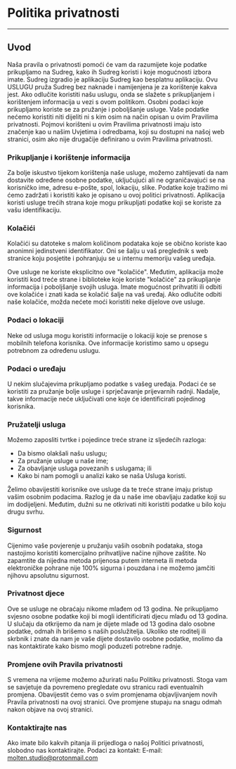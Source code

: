 # Politika privatnosti

----------------

## Uvod

Naša pravila o privatnosti pomoći će vam da razumijete koje podatke prikupljamo na Sudreg, kako ih Sudreg koristi i koje mogućnosti izbora imate.
Sudreg izgradio je aplikaciju Sudreg kao besplatnu aplikaciju. Ovu USLUGU pruža Sudreg bez naknade i namijenjena je za korištenje kakva jest.
Ako odlučite koristiti našu uslugu, onda se slažete s prikupljanjem i korištenjem informacija u vezi s ovom politikom. Osobni podaci koje prikupljamo koriste se za pružanje i poboljšanje usluge. Vaše podatke nećemo koristiti niti dijeliti ni s kim osim na način opisan u ovim Pravilima privatnosti.
Pojmovi korišteni u ovim Pravilima privatnosti imaju isto značenje kao u našim Uvjetima i odredbama, koji su dostupni na našoj web stranici, osim ako nije drugačije definirano u ovim Pravilima privatnosti.

### Prikupljanje i korištenje informacija

Za bolje iskustvo tijekom korištenja naše usluge, možemo zahtijevati da nam dostavite određene osobne podatke, uključujući ali ne ograničavajući se na korisničko ime, adresu e-pošte, spol, lokaciju, slike. Podatke koje tražimo mi ćemo zadržati i koristiti kako je opisano u ovoj politici privatnosti.
Aplikacija koristi usluge trećih strana koje mogu prikupljati podatke koji se koriste za vašu identifikaciju.

### Kolačići

Kolačići su datoteke s malom količinom podataka koje se obično koriste kao anonimni jedinstveni identifikator. Oni se šalju u vaš preglednik s web stranice koju posjetite i pohranjuju se u internu memoriju vašeg uređaja.

Ove usluge ne koriste eksplicitno ove "kolačiće". Međutim, aplikacija može koristiti kod treće strane i biblioteke koje koriste "kolačiće" za prikupljanje informacija i poboljšanje svojih usluga. Imate mogućnost prihvatiti ili odbiti ove kolačiće i znati kada se kolačić šalje na vaš uređaj. Ako odlučite odbiti naše kolačiće, možda nećete moći koristiti neke dijelove ove usluge.

### Podaci o lokaciji

Neke od usluga mogu koristiti informacije o lokaciji koje se prenose s mobilnih telefona korisnika. Ove informacije koristimo samo u opsegu potrebnom za određenu uslugu.

### Podaci o uređaju

U nekim slučajevima prikupljamo podatke s vašeg uređaja. Podaci će se koristiti za pružanje bolje usluge i sprječavanje prijevarnih radnji. Nadalje, takve informacije neće uključivati ​​one koje će identificirati pojedinog korisnika.

### Pružatelji usluga

Možemo zaposliti tvrtke i pojedince treće strane iz sljedećih razloga:

* Da bismo olakšali našu uslugu;
* Za pružanje usluge u naše ime;
* Za obavljanje usluga povezanih s uslugama; ili
* Kako bi nam pomogli u analizi kako se naša Usluga koristi.

Želimo obavijestiti korisnike ove usluge da te treće strane imaju pristup vašim osobnim podacima. Razlog je da u naše ime obavljaju zadatke koji su im dodijeljeni. Međutim, dužni su ne otkrivati ​​niti koristiti podatke u bilo koju drugu svrhu.

### Sigurnost

Cijenimo vaše povjerenje u pružanju vaših osobnih podataka, stoga nastojimo koristiti komercijalno prihvatljive načine njihove zaštite. No zapamtite da nijedna metoda prijenosa putem interneta ili metoda elektroničke pohrane nije 100% sigurna i pouzdana i ne možemo jamčiti njihovu apsolutnu sigurnost.

### Privatnost djece

Ove se usluge ne obraćaju nikome mlađem od 13 godina. Ne prikupljamo svjesno osobne podatke koji bi mogli identificirati djecu mlađu od 13 godina. U slučaju da otkrijemo da nam je dijete mlađe od 13 godina dalo osobne podatke, odmah ih brišemo s naših poslužitelja. Ukoliko ste roditelj ili skrbnik i znate da nam je vaše dijete dostavilo osobne podatke, molimo da nas kontaktirate kako bismo mogli poduzeti potrebne radnje.

### Promjene ovih Pravila privatnosti

S vremena na vrijeme možemo ažurirati našu Politiku privatnosti. Stoga vam se savjetuje da povremeno pregledate ovu stranicu radi eventualnih promjena. Obavijestit ćemo vas o svim promjenama objavljivanjem novih Pravila privatnosti na ovoj stranici. Ove promjene stupaju na snagu odmah nakon objave na ovoj stranici.

### Kontaktirajte nas

Ako imate bilo kakvih pitanja ili prijedloga o našoj Politici privatnosti, slobodno nas kontaktirajte.
Podaci za kontakt:
E-mail: molten.studio@protonmail.com
